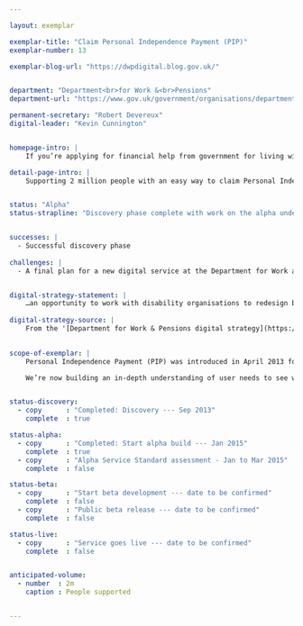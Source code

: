 ```yaml
---

layout: exemplar

exemplar-title: "Claim Personal Independence Payment (PIP)"
exemplar-number: 13

exemplar-blog-url: "https://dwpdigital.blog.gov.uk/"


department: "Department<br>for Work &<br>Pensions"
department-url: "https://www.gov.uk/government/organisations/department-for-work-pensions"

permanent-secretary: "Robert Devereux"
digital-leader: "Kevin Cunnington"


homepage-intro: |
    If you’re applying for financial help from government for living with disabilities there’ll be a simple digital service for you to use

detail-page-intro: |
    Supporting 2 million people with an easy way to claim Personal Independence Payment online


status: "Alpha"
status-strapline: "Discovery phase complete with work on the alpha under way. Further work on the Personal Independence Payment exemplar will be linked to the delivery of [managed reassessment](https://www.gov.uk/government/uploads/system/uploads/attachment_data/file/180964/pip-reassessments-and-impacts.pdf) for claimants that begins in October 2015."


successes: |
  - Successful discovery phase
  
challenges: |
  - A final plan for a new digital service at the Department for Work and Pensions is still to be agreed


digital-strategy-statement: |
    …an opportunity to work with disability organisations to redesign business processes and facilitate a move to digital… working closely with GDS to develop an online service, learning the lessons from a controlled launch, with the intention of bringing this in as soon as possible after the launch of PIP.
    
digital-strategy-source: |
    From the '[Department for Work & Pensions digital strategy](https://www.gov.uk/government/publications/dwp-digital-strategy)' – December 2012
    

scope-of-exemplar: |
    Personal Independence Payment (PIP) was introduced in April 2013 for people aged 16 to 64 to help with the extra costs of long-term ill-health or disability. Users can make a claim over the telephone or through the post and may need to attend a face-to-face consultation with a health professional to assess how much support they need.

    We’re now building an in-depth understanding of user needs to see which parts of the PIP process might best be delivered through digital channels.


status-discovery:
  - copy      : "Completed: Discovery --- Sep 2013"
    complete  : true

status-alpha:
  - copy      : "Completed: Start alpha build --- Jan 2015"
    complete  : true
  - copy      : "Alpha Service Standard assessment - Jan to Mar 2015"
    complete  : false

status-beta:
  - copy      : "Start beta development --- date to be confirmed"
    complete  : false
  - copy      : "Public beta release --- date to be confirmed"
    complete  : false

status-live:
  - copy      : "Service goes live --- date to be confirmed"
    complete  : false


anticipated-volume:
  - number  : 2m
    caption : People supported


---
```


